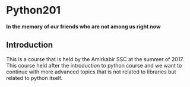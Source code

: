 # Python201

**In the memory of our friends who are not among us right now**

## Introduction

This is a course that is held by the Amirkabir SSC at the summer of 2017. This course held after the introduction to python course
and we want to continue with more advanced topics that is not related to libraries but related to python itself.
